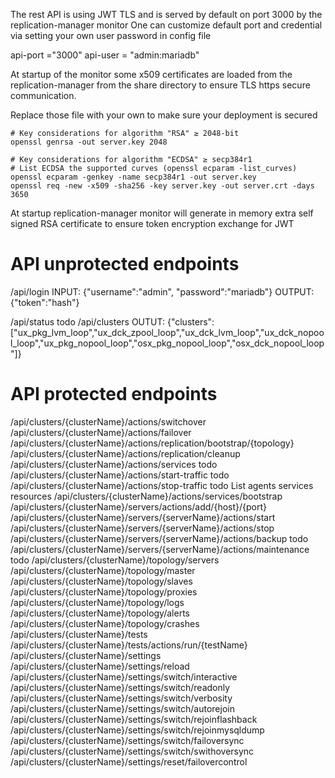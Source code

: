 The rest API is using JWT TLS and is served by default on port 3000 by the  replication-manager monitor
One can customize  default port and credential via setting your own user password in config file  

api-port ="3000"
api-user = "admin:mariadb"


At startup of the monitor some x509 certificates are loaded from the replication-manager from the share directory to ensure TLS https secure communication.

Replace those file with your own to make sure your deployment is secured

```
# Key considerations for algorithm "RSA" ≥ 2048-bit
openssl genrsa -out server.key 2048

# Key considerations for algorithm "ECDSA" ≥ secp384r1
# List ECDSA the supported curves (openssl ecparam -list_curves)
openssl ecparam -genkey -name secp384r1 -out server.key
openssl req -new -x509 -sha256 -key server.key -out server.crt -days 3650
```

At startup replication-manager monitor will generate in memory extra self signed RSA certificate to ensure token encryption exchange for JWT   



# API unprotected endpoints

/api/login
INPUT:
{"username":"admin", "password":"mariadb"}
OUTPUT:
{"token":"hash"}

/api/status todo
/api/clusters
OUTUT:
{"clusters":["ux_pkg_lvm_loop","ux_dck_zpool_loop","ux_dck_lvm_loop","ux_dck_nopool_loop","ux_pkg_nopool_loop","osx_pkg_nopool_loop","osx_dck_nopool_loop"]}

# API protected endpoints

/api/clusters/{clusterName}/actions/switchover
/api/clusters/{clusterName}/actions/failover
/api/clusters/{clusterName}/actions/replication/bootstrap/{topology}
/api/clusters/{clusterName}/actions/replication/cleanup
/api/clusters/{clusterName}/actions/services todo
/api/clusters/{clusterName}/actions/start-traffic todo
/api/clusters/{clusterName}/actions/stop-traffic todo
List agents services resources
/api/clusters/{clusterName}/actions/services/bootstrap
/api/clusters/{clusterName}/servers/actions/add/{host}/{port}
/api/clusters/{clusterName}/servers/{serverName}/actions/start
/api/clusters/{clusterName}/servers/{serverName}/actions/stop
/api/clusters/{clusterName}/servers/{serverName}/actions/backup todo
/api/clusters/{clusterName}/servers/{serverName}/actions/maintenance todo
/api/clusters/{clusterName}/topology/servers
/api/clusters/{clusterName}/topology/master
/api/clusters/{clusterName}/topology/slaves
/api/clusters/{clusterName}/topology/proxies
/api/clusters/{clusterName}/topology/logs
/api/clusters/{clusterName}/topology/alerts
/api/clusters/{clusterName}/topology/crashes
/api/clusters/{clusterName}/tests
/api/clusters/{clusterName}/tests/actions/run/{testName}
/api/clusters/{clusterName}/settings
/api/clusters/{clusterName}/settings/reload
/api/clusters/{clusterName}/settings/switch/interactive
/api/clusters/{clusterName}/settings/switch/readonly
/api/clusters/{clusterName}/settings/switch/verbosity
/api/clusters/{clusterName}/settings/switch/autorejoin
/api/clusters/{clusterName}/settings/switch/rejoinflashback
/api/clusters/{clusterName}/settings/switch/rejoinmysqldump
/api/clusters/{clusterName}/settings/switch/failoversync
/api/clusters/{clusterName}/settings/switch/swithoversync
/api/clusters/{clusterName}/settings/reset/failovercontrol
